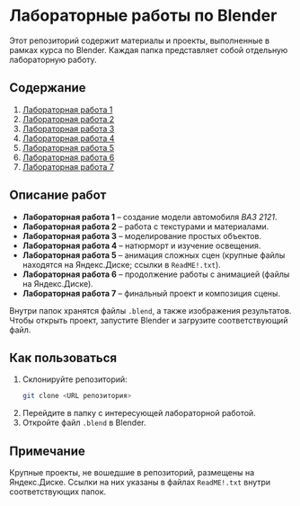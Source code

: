 # Лабораторные работы по Blender

Этот репозиторий содержит материалы и проекты, выполненные в рамках курса по Blender. Каждая папка представляет собой отдельную лабораторную работу.

## Содержание

1. [Лабораторная работа 1](%D0%9B%D0%B0%D0%B1%D0%BE%D1%80%D0%B0%D1%82%D0%BE%D1%80%D0%BD%D0%B0%D1%8F%20%D1%80%D0%B0%D0%B1%D0%BE%D1%82%D0%B0%201/)
2. [Лабораторная работа 2](%D0%9B%D0%B0%D0%B1%D0%BE%D1%80%D0%B0%D1%82%D0%BE%D1%80%D0%BD%D0%B0%D1%8F%20%D1%80%D0%B0%D0%B1%D0%BE%D1%82%D0%B0%202/)
3. [Лабораторная работа 3](%D0%9B%D0%B0%D0%B1%D0%BE%D1%80%D0%B0%D1%82%D0%BE%D1%80%D0%BD%D0%B0%D1%8F%20%D1%80%D0%B0%D0%B1%D0%BE%D1%82%D0%B0%203/)
4. [Лабораторная работа 4](%D0%9B%D0%B0%D0%B1%D0%BE%D1%80%D0%B0%D1%82%D0%BE%D1%80%D0%BD%D0%B0%D1%8F%20%D1%80%D0%B0%D0%B1%D0%BE%D1%82%D0%B0%204/)
5. [Лабораторная работа 5](%D0%9B%D0%B0%D0%B1%D0%BE%D1%80%D0%B0%D1%82%D0%BE%D1%80%D0%BD%D0%B0%D1%8F%20%D1%80%D0%B0%D0%B1%D0%BE%D1%82%D0%B0%205/)
6. [Лабораторная работа 6](%D0%9B%D0%B0%D0%B1%D0%BE%D1%80%D0%B0%D1%82%D0%BE%D1%80%D0%BD%D0%B0%D1%8F%20%D1%80%D0%B0%D0%B1%D0%BE%D1%82%D0%B0%206/)
7. [Лабораторная работа 7](%D0%9B%D0%B0%D0%B1%D0%BE%D1%80%D0%B0%D1%82%D0%BE%D1%80%D0%BD%D0%B0%D1%8F%20%D1%80%D0%B0%D0%B1%D0%BE%D1%82%D0%B0%207/)

## Описание работ

- **Лабораторная работа 1** – создание модели автомобиля *ВАЗ 2121*.
- **Лабораторная работа 2** – работа с текстурами и материалами.
- **Лабораторная работа 3** – моделирование простых объектов.
- **Лабораторная работа 4** – натюрморт и изучение освещения.
- **Лабораторная работа 5** – анимация сложных сцен (крупные файлы находятся на Яндекс.Диске; ссылки в `ReadME!.txt`).
- **Лабораторная работа 6** – продолжение работы с анимацией (файлы на Яндекс.Диске).
- **Лабораторная работа 7** – финальный проект и композиция сцены.

Внутри папок хранятся файлы `.blend`, а также изображения результатов. Чтобы открыть проект, запустите Blender и загрузите соответствующий файл.

## Как пользоваться

1. Склонируйте репозиторий:
   ```bash
   git clone <URL репозитория>
   ```
2. Перейдите в папку с интересующей лабораторной работой.
3. Откройте файл `.blend` в Blender.

## Примечание

Крупные проекты, не вошедшие в репозиторий, размещены на Яндекс.Диске. Ссылки на них указаны в файлах `ReadME!.txt` внутри соответствующих папок.

